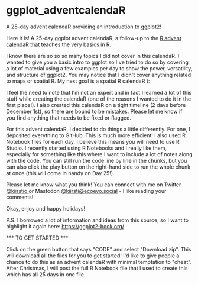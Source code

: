 # ggplot_adventcalendaR
A 25-day advent calendaR providing an introduction to ggplot2!

Here it is! A 25-day ggplot advent calendaR, a follow-up to the <a href="https://kiirstio.wixsite.com/kowen/post/the-25-days-of-christmas-an-r-advent-calendar" >R advent calendaR </a> that teaches the very basics in R.

I know there are so so so many topics I did not cover in this calendaR. I wanted to give you a basic intro to ggplot so I've tried to do so by covering a lot of material using a few examples per day to show the power, versatility, and structure of ggplot2. You may notice that I didn't cover anything related to maps or spatial R. My next goal is a spatial R calendaR (:

I feel the need to note that I'm not an expert and in fact I learned a lot of this stuff while creating the calendaR (one of the reasons I wanted to do it in the first place!). I also created this calendaR on a tight timeline (2 days before December 1st), so there are bound to be mistakes. Please let me know if you find anything that needs to be fixed or flagged.

For this advent calendaR, I decided to do things a little differently. For one, I deposited everything to GitHub. This is much more efficient! I also used R Notebook files for each day. I believe this means you will need to use R Studio. I recently started using R Notebooks and I really like them, especially for something like this where I want to include a lot of notes along with the code. You can still run the code line by line in the chunks, but you can also click the play button on the right-hand side to run the whole chunk at once (this will come in handy on Day 25!).

Please let me know what you think! You can connect with me on Twitter <a href="https://twitter.com/KiirstiO" >@kiirstio </a> or Mastodon <a href="https://ecoevo.social/@kiirsti" >@kiirsti@ecoevo.social </a> - I like reading your comments!

Okay, enjoy and happy holidays!

P.S. I borrowed a lot of information and ideas from this source, so I want to highlight it again here: https://ggplot2-book.org/



*** TO GET STARTED ***

Click on the green button that says "CODE" and select "Download zip". This will download all the files for you to get started! I'd like to give people a chance to do this as an advent calendaR with minimal temptation to "cheat". After Christmas, I will post the full R Notebook file that I used to create this which has all 25 days in one file.

